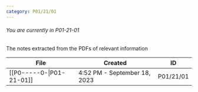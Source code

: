 ```yaml
---
category: P01/21/01
---
```

###### You are currently in P01-21-01

The notes extracted from the PDFs of relevant information

| File                                                                                                 | Created                      | ID        |
| ---------------------------------------------------------------------------------------------------- | ---------------------------- | --------- |
| [[P0-----0-\|P01-21-01]] | 4:52 PM - September 18, 2023 | P01/21/01 |


